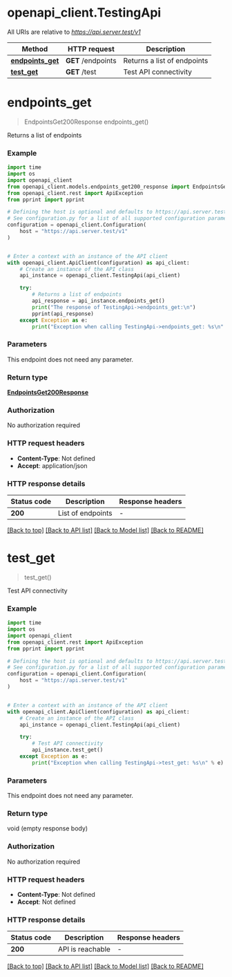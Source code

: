# openapi_client.TestingApi

All URIs are relative to *https://api.server.test/v1*

Method | HTTP request | Description
------------- | ------------- | -------------
[**endpoints_get**](TestingApi.md#endpoints_get) | **GET** /endpoints | Returns a list of endpoints
[**test_get**](TestingApi.md#test_get) | **GET** /test | Test API connectivity


# **endpoints_get**
> EndpointsGet200Response endpoints_get()

Returns a list of endpoints

### Example

```python
import time
import os
import openapi_client
from openapi_client.models.endpoints_get200_response import EndpointsGet200Response
from openapi_client.rest import ApiException
from pprint import pprint

# Defining the host is optional and defaults to https://api.server.test/v1
# See configuration.py for a list of all supported configuration parameters.
configuration = openapi_client.Configuration(
    host = "https://api.server.test/v1"
)


# Enter a context with an instance of the API client
with openapi_client.ApiClient(configuration) as api_client:
    # Create an instance of the API class
    api_instance = openapi_client.TestingApi(api_client)

    try:
        # Returns a list of endpoints
        api_response = api_instance.endpoints_get()
        print("The response of TestingApi->endpoints_get:\n")
        pprint(api_response)
    except Exception as e:
        print("Exception when calling TestingApi->endpoints_get: %s\n" % e)
```



### Parameters
This endpoint does not need any parameter.

### Return type

[**EndpointsGet200Response**](EndpointsGet200Response.md)

### Authorization

No authorization required

### HTTP request headers

 - **Content-Type**: Not defined
 - **Accept**: application/json

### HTTP response details
| Status code | Description | Response headers |
|-------------|-------------|------------------|
**200** | List of endpoints |  -  |

[[Back to top]](#) [[Back to API list]](../README.md#documentation-for-api-endpoints) [[Back to Model list]](../README.md#documentation-for-models) [[Back to README]](../README.md)

# **test_get**
> test_get()

Test API connectivity

### Example

```python
import time
import os
import openapi_client
from openapi_client.rest import ApiException
from pprint import pprint

# Defining the host is optional and defaults to https://api.server.test/v1
# See configuration.py for a list of all supported configuration parameters.
configuration = openapi_client.Configuration(
    host = "https://api.server.test/v1"
)


# Enter a context with an instance of the API client
with openapi_client.ApiClient(configuration) as api_client:
    # Create an instance of the API class
    api_instance = openapi_client.TestingApi(api_client)

    try:
        # Test API connectivity
        api_instance.test_get()
    except Exception as e:
        print("Exception when calling TestingApi->test_get: %s\n" % e)
```



### Parameters
This endpoint does not need any parameter.

### Return type

void (empty response body)

### Authorization

No authorization required

### HTTP request headers

 - **Content-Type**: Not defined
 - **Accept**: Not defined

### HTTP response details
| Status code | Description | Response headers |
|-------------|-------------|------------------|
**200** | API is reachable |  -  |

[[Back to top]](#) [[Back to API list]](../README.md#documentation-for-api-endpoints) [[Back to Model list]](../README.md#documentation-for-models) [[Back to README]](../README.md)

